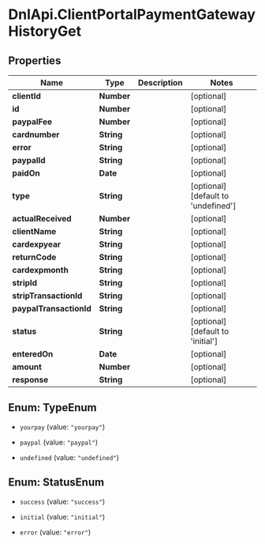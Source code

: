 # DnlApi.ClientPortalPaymentGatewayHistoryGet

## Properties
Name | Type | Description | Notes
------------ | ------------- | ------------- | -------------
**clientId** | **Number** |  | [optional] 
**id** | **Number** |  | [optional] 
**paypalFee** | **Number** |  | [optional] 
**cardnumber** | **String** |  | [optional] 
**error** | **String** |  | [optional] 
**paypalId** | **String** |  | [optional] 
**paidOn** | **Date** |  | [optional] 
**type** | **String** |  | [optional] [default to &#39;undefined&#39;]
**actualReceived** | **Number** |  | [optional] 
**clientName** | **String** |  | [optional] 
**cardexpyear** | **String** |  | [optional] 
**returnCode** | **String** |  | [optional] 
**cardexpmonth** | **String** |  | [optional] 
**stripId** | **String** |  | [optional] 
**stripTransactionId** | **String** |  | [optional] 
**paypalTransactionId** | **String** |  | [optional] 
**status** | **String** |  | [optional] [default to &#39;initial&#39;]
**enteredOn** | **Date** |  | [optional] 
**amount** | **Number** |  | [optional] 
**response** | **String** |  | [optional] 


<a name="TypeEnum"></a>
## Enum: TypeEnum


* `yourpay` (value: `"yourpay"`)

* `paypal` (value: `"paypal"`)

* `undefined` (value: `"undefined"`)




<a name="StatusEnum"></a>
## Enum: StatusEnum


* `success` (value: `"success"`)

* `initial` (value: `"initial"`)

* `error` (value: `"error"`)




